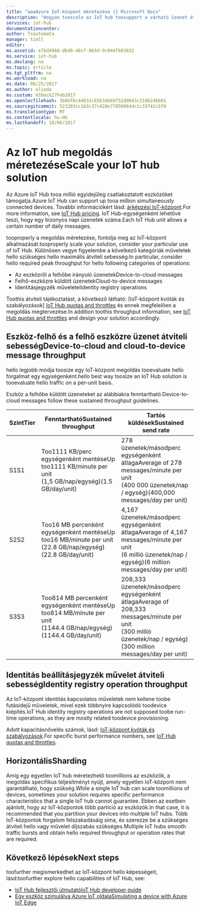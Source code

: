 ```yaml
---
title: "aaaAzure IoT-központ méretezése |} Microsoft Docs"
description: "Hogyan tooscale az IoT hub toosupport a várható üzenet átviteli sebességet. Az egyes rétegekhez hello támogatott átviteli és horizontális skálázási beállításokat összegzését tartalmazza."
services: iot-hub
documentationcenter: 
author: fsautomata
manager: timlt
editor: 
ms.assetid: e7bd4968-db46-46cf-865d-9c944f683832
ms.service: iot-hub
ms.devlang: na
ms.topic: article
ms.tgt_pltfrm: na
ms.workload: na
ms.date: 08/25/2017
ms.author: elioda
ms.custom: H1Hack27Feb2017
ms.openlocfilehash: 3b8bf6c44631c65b34b69752d9043c21db24bb01
ms.sourcegitcommit: 523283cc1b3c37c428e77850964dc1c33742c5f0
ms.translationtype: MT
ms.contentlocale: hu-HU
ms.lasthandoff: 10/06/2017
---
```

# <a name="scale-your-iot-hub-solution"></a><span data-ttu-id="0a825-104">Az IoT hub megoldás méretezése</span><span class="sxs-lookup"><span data-stu-id="0a825-104">Scale your IoT hub solution</span></span>
<span data-ttu-id="0a825-105">Az Azure IoT Hub tooa millió egyidejűleg csatlakoztatott eszközöket támogatja.</span><span class="sxs-lookup"><span data-stu-id="0a825-105">Azure IoT Hub can support up tooa million simultaneously connected devices.</span></span> <span data-ttu-id="0a825-106">További információkért lásd: [árképzési IoT-központ][lnk-pricing].</span><span class="sxs-lookup"><span data-stu-id="0a825-106">For more information, see [IoT Hub pricing][lnk-pricing].</span></span> <span data-ttu-id="0a825-107">IoT Hub-egységenként lehetővé teszi, hogy egy bizonyos napi üzenetek száma.</span><span class="sxs-lookup"><span data-stu-id="0a825-107">Each IoT Hub unit allows a certain number of daily messages.</span></span>

<span data-ttu-id="0a825-108">tooproperly a megoldás méretezése, fontolja meg az IoT-központ alkalmazását.</span><span class="sxs-lookup"><span data-stu-id="0a825-108">tooproperly scale your solution, consider your particular use of IoT Hub.</span></span> <span data-ttu-id="0a825-109">Különösen vegye figyelembe a következő kategóriák műveletek hello szükséges hello maximális átviteli sebesség:</span><span class="sxs-lookup"><span data-stu-id="0a825-109">In particular, consider hello required peak throughput for hello following categories of operations:</span></span>

* <span data-ttu-id="0a825-110">Az eszközről a felhőbe irányuló üzenetek</span><span class="sxs-lookup"><span data-stu-id="0a825-110">Device-to-cloud messages</span></span>
* <span data-ttu-id="0a825-111">Felhő-eszközre küldött üzenetek</span><span class="sxs-lookup"><span data-stu-id="0a825-111">Cloud-to-device messages</span></span>
* <span data-ttu-id="0a825-112">Identitásjegyzék műveletei</span><span class="sxs-lookup"><span data-stu-id="0a825-112">Identity registry operations</span></span>

<span data-ttu-id="0a825-113">Toothis átviteli tájékoztatást, a következő látható: [IoT-központ kvóták és szabályozások] [ IoT Hub quotas and throttles] és ennek megfelelően a megoldás megtervezése.</span><span class="sxs-lookup"><span data-stu-id="0a825-113">In addition toothis throughput information, see [IoT Hub quotas and throttles][IoT Hub quotas and throttles] and design your solution accordingly.</span></span>

## <a name="device-to-cloud-and-cloud-to-device-message-throughput"></a><span data-ttu-id="0a825-114">Eszköz-felhő és a felhő eszközre üzenet átviteli sebesség</span><span class="sxs-lookup"><span data-stu-id="0a825-114">Device-to-cloud and cloud-to-device message throughput</span></span>
<span data-ttu-id="0a825-115">hello legjobb módja toosize egy IoT-központ megoldás tooevaluate hello forgalmat egy egységenként.</span><span class="sxs-lookup"><span data-stu-id="0a825-115">hello best way toosize an IoT Hub solution is tooevaluate hello traffic on a per-unit basis.</span></span>

<span data-ttu-id="0a825-116">Eszköz a felhőbe küldött üzeneteket az alábbiakra fenntartható.</span><span class="sxs-lookup"><span data-stu-id="0a825-116">Device-to-cloud messages follow these sustained throughput guidelines.</span></span>

| <span data-ttu-id="0a825-117">Szint</span><span class="sxs-lookup"><span data-stu-id="0a825-117">Tier</span></span> | <span data-ttu-id="0a825-118">Fenntartható</span><span class="sxs-lookup"><span data-stu-id="0a825-118">Sustained throughput</span></span> | <span data-ttu-id="0a825-119">Tartós küldések</span><span class="sxs-lookup"><span data-stu-id="0a825-119">Sustained send rate</span></span> |
| --- | --- | --- |
| <span data-ttu-id="0a825-120">S1</span><span class="sxs-lookup"><span data-stu-id="0a825-120">S1</span></span> |<span data-ttu-id="0a825-121">Too1111 KB/perc egységenként mentése</span><span class="sxs-lookup"><span data-stu-id="0a825-121">Up too1111 KB/minute per unit</span></span><br/><span data-ttu-id="0a825-122">(1,5 GB/nap/egység)</span><span class="sxs-lookup"><span data-stu-id="0a825-122">(1.5 GB/day/unit)</span></span> |<span data-ttu-id="0a825-123">278 üzenetek/másodperc egységenként átlaga</span><span class="sxs-lookup"><span data-stu-id="0a825-123">Average of 278 messages/minute per unit</span></span><br/><span data-ttu-id="0a825-124">(400 000 üzenetek/nap / egység)</span><span class="sxs-lookup"><span data-stu-id="0a825-124">(400,000 messages/day per unit)</span></span> |
| <span data-ttu-id="0a825-125">S2</span><span class="sxs-lookup"><span data-stu-id="0a825-125">S2</span></span> |<span data-ttu-id="0a825-126">Too16 MB percenként egységenként mentése</span><span class="sxs-lookup"><span data-stu-id="0a825-126">Up too16 MB/minute per unit</span></span><br/><span data-ttu-id="0a825-127">(22.8 GB/nap/egység)</span><span class="sxs-lookup"><span data-stu-id="0a825-127">(22.8 GB/day/unit)</span></span> |<span data-ttu-id="0a825-128">4,167 üzenetek/másodperc egységenként átlaga</span><span class="sxs-lookup"><span data-stu-id="0a825-128">Average of 4,167 messages/minute per unit</span></span><br/><span data-ttu-id="0a825-129">(6 millió üzenetek/nap / egység)</span><span class="sxs-lookup"><span data-stu-id="0a825-129">(6 million messages/day per unit)</span></span> |
| <span data-ttu-id="0a825-130">S3</span><span class="sxs-lookup"><span data-stu-id="0a825-130">S3</span></span> |<span data-ttu-id="0a825-131">Too814 MB percenként egységenként mentése</span><span class="sxs-lookup"><span data-stu-id="0a825-131">Up too814 MB/minute per unit</span></span><br/><span data-ttu-id="0a825-132">(1144.4 GB/nap/egység)</span><span class="sxs-lookup"><span data-stu-id="0a825-132">(1144.4 GB/day/unit)</span></span> |<span data-ttu-id="0a825-133">208,333 üzenetek/másodperc egységenként átlaga</span><span class="sxs-lookup"><span data-stu-id="0a825-133">Average of 208,333 messages/minute per unit</span></span><br/><span data-ttu-id="0a825-134">(300 millió üzenetek/nap / egység)</span><span class="sxs-lookup"><span data-stu-id="0a825-134">(300 million messages/day per unit)</span></span> |

## <a name="identity-registry-operation-throughput"></a><span data-ttu-id="0a825-135">Identitás beállításjegyzék művelet átviteli sebesség</span><span class="sxs-lookup"><span data-stu-id="0a825-135">Identity registry operation throughput</span></span>
<span data-ttu-id="0a825-136">Az IoT-központ identitás kapcsolatos műveletek nem kellene toobe futásidejű műveletek, mivel ezek többnyire kapcsolódó toodevice kiépítés.</span><span class="sxs-lookup"><span data-stu-id="0a825-136">IoT Hub identity registry operations are not supposed toobe run-time operations, as they are mostly related toodevice provisioning.</span></span>

<span data-ttu-id="0a825-137">Adott kapacitásnövelés számok, lásd: [IoT-központ kvóták és szabályozások][IoT Hub quotas and throttles].</span><span class="sxs-lookup"><span data-stu-id="0a825-137">For specific burst performance numbers, see [IoT Hub quotas and throttles][IoT Hub quotas and throttles].</span></span>

## <a name="sharding"></a><span data-ttu-id="0a825-138">Horizontális</span><span class="sxs-lookup"><span data-stu-id="0a825-138">Sharding</span></span>
<span data-ttu-id="0a825-139">Amíg egy egyetlen IoT hub méretezhető toomillions az eszközök, a megoldás specifikus teljesítményt nyújt, amely egyetlen IoT-központ nem garantálható, hogy szükség.</span><span class="sxs-lookup"><span data-stu-id="0a825-139">While a single IoT hub can scale toomillions of devices, sometimes your solution requires specific performance characteristics that a single IoT hub cannot guarantee.</span></span> <span data-ttu-id="0a825-140">Ebben az esetben ajánlott, hogy az IoT-központok több partíció az eszközök.</span><span class="sxs-lookup"><span data-stu-id="0a825-140">In that case, it is recommended that you partition your devices into multiple IoT hubs.</span></span> <span data-ttu-id="0a825-141">Több IoT-központok forgalom felszakadásáig sima, és szerezze be a szükséges átviteli hello vagy művelet díjszabás szükséges.</span><span class="sxs-lookup"><span data-stu-id="0a825-141">Multiple IoT hubs smooth traffic bursts and obtain hello required throughput or operation rates that are required.</span></span>

## <a name="next-steps"></a><span data-ttu-id="0a825-142">Következő lépések</span><span class="sxs-lookup"><span data-stu-id="0a825-142">Next steps</span></span>
<span data-ttu-id="0a825-143">toofurther megismerkedhet az IoT-központ hello képességeit, lásd:</span><span class="sxs-lookup"><span data-stu-id="0a825-143">toofurther explore hello capabilities of IoT Hub, see:</span></span>

* <span data-ttu-id="0a825-144">[IoT Hub fejlesztői útmutató][lnk-devguide]</span><span class="sxs-lookup"><span data-stu-id="0a825-144">[IoT Hub developer guide][lnk-devguide]</span></span>
* <span data-ttu-id="0a825-145">[Egy eszköz szimulálva Azure IoT oldala][lnk-iotedge]</span><span class="sxs-lookup"><span data-stu-id="0a825-145">[Simulating a device with Azure IoT Edge][lnk-iotedge]</span></span>

[lnk-pricing]: https://azure.microsoft.com/pricing/details/iot-hub
[IoT Hub quotas and throttles]: iot-hub-devguide-quotas-throttling.md

[lnk-devguide]: iot-hub-devguide.md
[lnk-iotedge]: iot-hub-linux-iot-edge-simulated-device.md
